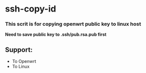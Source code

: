 # ssh-copy-id

### This scrit is for copying openwrt public key to linux host
**Need to save public key to .ssh/pub.rsa.pub first**


## Support:  
* To Openwrt
* To Linux
